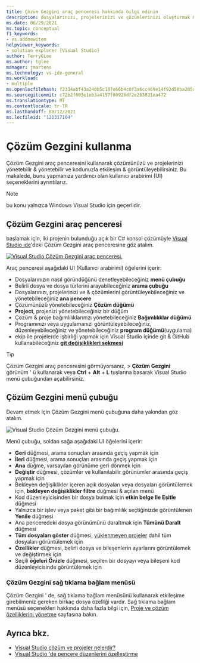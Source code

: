 ```yaml
---
title: Çözüm Gezgini araç penceresi hakkında bilgi edinin
description: dosyalarınızı, projelerinizi ve çözümlerinizi oluşturmak & yönetmek için Visual Studio Çözüm Gezgini araç penceresini nasıl kullanabileceğinizi öğrenin.
ms.date: 06/29/2021
ms.topic: conceptual
f1_keywords:
- vs.addnewitem
helpviewer_keywords:
- solution explorer [Visual Studio]
author: TerryGLee
ms.author: tglee
manager: jmartens
ms.technology: vs-ide-general
ms.workload:
- multiple
ms.openlocfilehash: f2334abf43a240b5c187e66b4c0f3a6cc469e14f92d58ba205a3d6a08de335a0
ms.sourcegitcommit: c72b2f603e1eb3a4157f00926df2e263831ea472
ms.translationtype: MT
ms.contentlocale: tr-TR
ms.lasthandoff: 08/12/2021
ms.locfileid: "121317104"
---
```

# <a name="how-to-use-solution-explorer"></a>Çözüm Gezgini kullanma

Çözüm Gezgini araç penceresini kullanarak çözümünüzü ve projelerinizi yönetebilir & yönetebilir ve kodunuzla etkileşim & görüntüleyebilirsiniz. Bu makalede, bunu yapmanıza yardımcı olan kullanıcı arabirimi (UI) seçeneklerini ayrıntılarız.

> [!NOTE]
> bu konu yalnızca Windows Visual Studio için geçerlidir.

## <a name="solution-explorer-tool-window"></a>Çözüm Gezgini araç penceresi

başlamak için, iki projenin bulunduğu açık bir C# konsol çözümüyle [Visual Studio ıde](../get-started/visual-studio-ide.md)'deki Çözüm Gezgini araç penceresine göz atalım.

[![Visual Studio Çözüm Gezgini araç penceresi.](media/solution-explorer-tool-window.png)](media/solution-explorer-tool-window.png#lightbox)

Araç penceresi aşağıdaki UI (Kullanıcı arabirimi) öğelerini içerir:

- Dosyalarınızın nasıl göründüğünü denetleyebileceğiniz **menü çubuğu**
- Belirli dosya ve dosya türlerini arayabileceğiniz **arama çubuğu**
- Dosyalarınızı, projelerinizi ve & çözümlerini görüntüleyebileceğiniz ve yönetebileceğiniz **ana pencere**
- Çözümünüzü yönetebileceğiniz **Çözüm düğümü**
- **Project**, projenizi yönetebileceğiniz bir düğüm
- Çözüm & proje bağımlılıklarınızı yönetebileceğiniz **Bağımlılıklar düğümü**
- Programınızı veya uygulamanızı görüntüleyebileceğiniz, düzenleyebileceğiniz ve yönetebileceğiniz **program düğümü**(uygulama)
- ekip ile projelerde işbirliği yapmak için Visual Studio içinde git & GitHub kullanabileceğiniz **[git değişiklikleri sekmesi](../version-control/git-with-visual-studio.md?view=vs-2019&preserve-view=true#git-changes-window)**

> [!TIP]
> Çözüm Gezgini araç penceresini görmüyorsanız,   >  **Çözüm Gezgini** görünüm ' ü kullanarak veya **Ctrl** + **Alt** + **L** tuşlarına basarak Visual Studio menü çubuğundan açabilirsiniz.

## <a name="solution-explorer-menu-bar"></a>Çözüm Gezgini menü çubuğu

Devam etmek için Çözüm Gezgini menü çubuğuna daha yakından göz atalım.

![Visual Studio Çözüm Gezgini menü çubuğu.](media/solution-explorer-menu-bar.png)

Menü çubuğu, soldan sağa aşağıdaki UI öğelerini içerir:

- **Geri** düğmesi, arama sonuçları arasında geçiş yapmak için
- **İleri** düğmesi, arama sonuçları arasında geçiş yapmak için
- **Ana** düğme, varsayılan görünüme geri dönmek için
- **Değiştir** düğmesi, çözümler ve kullanılabilir görünümler arasında geçiş yapmak için
- Bekleyen değişiklikler içeren açık dosyaları veya dosyaları görüntülemek için, **bekleyen değişiklikler filtre** düğmesi & açılan menü
- Kod düzenleyicisinden bir dosya bulmak için **etkin belge Ile Eşitle** düğmesi
- Yalnızca bir işlev veya paket gibi bir bağımlılık seçtiğinizde görüntülenen **Yenile** düğmesi
- Ana penceredeki dosya görünümünü daraltmak için **Tümünü Daralt** düğmesi
- **Tüm dosyaları göster** düğmesi, [yüklenmeyen projeler](filtered-solutions.md#toggle-unloaded-project-visibility) dahil tüm dosyaları görüntülemek için
- **Özellikler** düğmesi, belirli dosya ve bileşenlerin ayarlarını görüntülemek ve değiştirmek için
- Seçili **öğeleri Önizle** düğmesi, seçilen bir dosyayı veya bileşeni kod düzenleyicisinde görüntülemek için

### <a name="solution-explorer-right-click-context-menu"></a>Çözüm Gezgini sağ tıklama bağlam menüsü

Çözüm Gezgini ' de, sağ tıklama bağlam menüsünü kullanarak etkileşime girebilmeniz gereken birkaç dosya özelliği vardır. Sağ tıklama bağlam menüsü seçenekleri hakkında daha fazla bilgi için, [Proje ve çözüm özelliklerini yönetme](managing-project-and-solution-properties.md) sayfasına bakın.

## <a name="see-also"></a>Ayrıca bkz.

- [Visual Studio çözüm ve projeler nelerdir?](solutions-and-projects-in-visual-studio.md)
- [Visual Studio 'de pencere düzenlerini özelleştirme](customizing-window-layouts-in-visual-studio.md)
